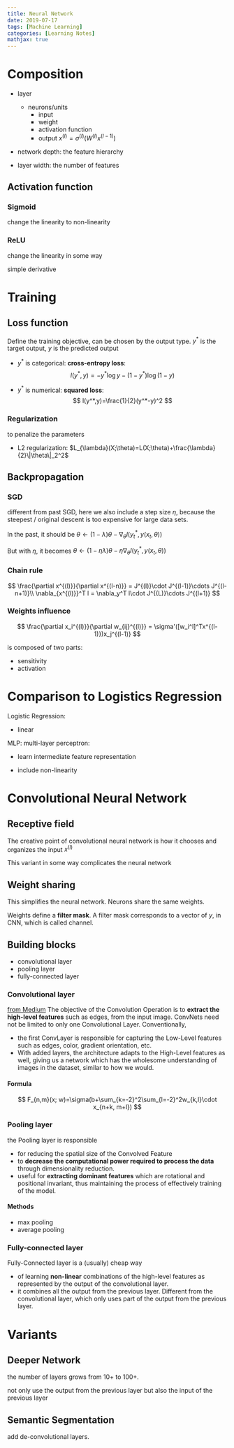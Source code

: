 ```yaml
---
title: Neural Network
date: 2019-07-17
tags: [Machine Learning]
categories: [Learning Notes]
mathjax: true
---
```


# Composition

- layer
  - neurons/units
    - input
    - weight
    - activation function
    - output $x^{(l)}=\sigma^{(l)}(W^{(l)}x^{(l-1)})$​

- network depth: the feature hierarchy
- layer width: the number of features

## Activation function

### Sigmoid

change the linearity to non-linearity

### ReLU

change the linearity in some way

simple derivative

# Training

## Loss function

Define the training objective, can be chosen by the output type. $y^*$  is the target output, $y$ is the predicted output

- $y^*$​​ is categorical: **cross-entropy loss**: 
  $$
  l(y^*,y)=-y^* \log y - (1-y^*)\log(1-y)
  $$
  

- $y^*$ is numerical: **squared loss**: 
  $$
  l(y^*,y)=\frac{1}{2}(y^*-y)^2
  $$

### Regularization

to penalize the parameters

- L2 regularization: $L_{\lambda}(X;\theta)=L(X;\theta)+\frac{\lambda}{2}\|\theta\|_2^2$

## Backpropagation

### SGD

different from past SGD, here we also include a step size  $\eta$, because the steepest / original descent is too expensive for large data sets. 

In the past, it should be $\theta\leftarrow (1-\lambda)\theta - \nabla_\theta l(y_t^*, y(x_t, \theta))$

But with $\eta$​​, it becomes $\theta\leftarrow (1-\eta\lambda)\theta - \eta\nabla_\theta l(y_t^*, y(x_t, \theta))$​​

### Chain rule

$$
\frac{\partial x^{(l)}}{\partial x^{(l-n)}} = J^{(l)}\cdot  J^{(l-1)}\cdots  J^{(l-n+1)}\\
\nabla_{x^{(l)}}^T l = \nabla_y^T l\cdot J^{(L)}\cdots J^{(l+1)}
$$

### Weights influence

$$
\frac{\partial x_i^{(l)}}{\partial w_{ij}^{(l)}} = \sigma'([w_i^l]^Tx^{(l-1)})x_j^{(l-1)}
$$

is composed of two parts:

- sensitivity
- activation

# Comparison to Logistics Regression

Logistic Regression:

- linear

MLP: multi-layer perceptron:

- learn intermediate feature representation

- include non-linearity

  

# Convolutional Neural Network

## Receptive field

The creative point of convolutional neural network is how it chooses and organizes the input $x^{(l)}$

This variant in some way complicates the neural network

## Weight sharing

This simplifies the neural network. Neurons share the same weights.

Weights define a **filter mask**. A filter mask corresponds to a vector of $y$, in CNN, which is called channel.

## Building blocks

- convolutional layer
- pooling layer
- fully-connected layer

### Convolutional layer

[from Medium](https://towardsdatascience.com/a-comprehensive-guide-to-convolutional-neural-networks-the-eli5-way-3bd2b1164a53) The objective of the Convolution Operation is to **extract the high-level features** such as edges, from the input image. ConvNets need not be limited to only one Convolutional Layer. Conventionally,

- the first ConvLayer is  responsible for capturing the Low-Level features such as edges, color,  gradient orientation, etc. 
- With added layers, the architecture adapts to the High-Level features as well, giving us a network which has the  wholesome understanding of images in the dataset, similar to how we would.

#### Formula

$$
F_{n,m}(x; w)=\sigma(b+\sum_{k=-2}^2\sum_{l=-2}^2w_{k,l}\cdot x_{n+k, m+l})
$$

### Pooling layer

 the Pooling layer is responsible 

- for reducing the spatial size of the Convolved Feature
- to **decrease the computational power required to process the data** through dimensionality reduction.
- useful for **extracting dominant features** which are rotational and positional invariant, thus maintaining the process of effectively training of the model.

#### Methods

- max pooling
- average pooling

### Fully-connected layer

Fully-Connected layer is a (usually) cheap way 

- of learning **non-linear** combinations of the high-level features as represented by the output of the convolutional layer. 
- it combines all the output from the previous layer. Different from the convolutional layer, which only uses part of the output from the previous layer.

# Variants

## Deeper Network

the number of layers grows from 10+ to 100+.

not only use the output from the previous layer but also the input of the previous layer

## Semantic Segmentation

add de-convolutional layers.